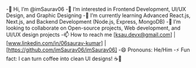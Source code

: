 -👋 Hi, I’m @imSaurav06
-👀 I’m interested in Frontend Development, UI/UX Design, and Graphic Designing
-🌱 I’m currently learning Advanced React.js, Next.js, and Backend Development (Node.js, Express, MongoDB)
-💞️ I’m looking to collaborate on Open-source projects, Web development, and UI/UX design projects
-📫 How to reach me [ksau.devx@gmail.com] | [www.linkedin.com/in/06saurav-kumar] | [https://github.com/imSaurav06/imSaurav06]
-😄 Pronouns: He/Him
-⚡ Fun fact: I can turn coffee into clean UI designs! ☕🎨

<!---
imSaurav06/imSaurav06 is a ✨ special ✨ repository because its `README.md` (this file) appears on your GitHub profile.
You can click the Preview link to take a look at your changes.
--->
